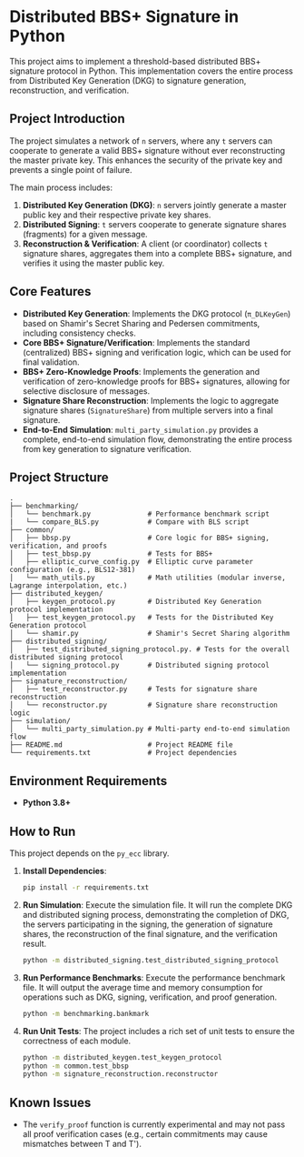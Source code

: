 # Distributed BBS+ Signature in Python

This project aims to implement a threshold-based distributed BBS+ signature protocol in Python. This implementation covers the entire process from Distributed Key Generation (DKG) to signature generation, reconstruction, and verification.

## Project Introduction

The project simulates a network of `n` servers, where any `t` servers can cooperate to generate a valid BBS+ signature without ever reconstructing the master private key. This enhances the security of the private key and prevents a single point of failure.

The main process includes:
1.  **Distributed Key Generation (DKG)**: `n` servers jointly generate a master public key and their respective private key shares.
2.  **Distributed Signing**: `t` servers cooperate to generate signature shares (fragments) for a given message.
3.  **Reconstruction & Verification**: A client (or coordinator) collects `t` signature shares, aggregates them into a complete BBS+ signature, and verifies it using the master public key.

## Core Features

* **Distributed Key Generation**: Implements the DKG protocol (`π_DLKeyGen`) based on Shamir's Secret Sharing and Pedersen commitments, including consistency checks.
* **Core BBS+ Signature/Verification**: Implements the standard (centralized) BBS+ signing and verification logic, which can be used for final validation.
* **BBS+ Zero-Knowledge Proofs**: Implements the generation and verification of zero-knowledge proofs for BBS+ signatures, allowing for selective disclosure of messages.
* **Signature Share Reconstruction**: Implements the logic to aggregate signature shares (`SignatureShare`) from multiple servers into a final signature.
* **End-to-End Simulation**: `multi_party_simulation.py` provides a complete, end-to-end simulation flow, demonstrating the entire process from key generation to signature verification.

## Project Structure

```
.
├── benchmarking/
│   └── benchmark.py              # Performance benchmark script
|   └── compare_BLS.py            # Compare with BLS script
├── common/
│   ├── bbsp.py                   # Core logic for BBS+ signing, verification, and proofs
│   ├── test_bbsp.py              # Tests for BBS+
│   ├── elliptic_curve_config.py  # Elliptic curve parameter configuration (e.g., BLS12-381)
│   └── math_utils.py             # Math utilities (modular inverse, Lagrange interpolation, etc.)
├── distributed_keygen/
│   ├── keygen_protocol.py        # Distributed Key Generation protocol implementation
│   ├── test_keygen_protocol.py   # Tests for the Distributed Key Generation protocol
│   └── shamir.py                 # Shamir's Secret Sharing algorithm
├── distributed_signing/
│   ├── test_distributed_signing_protocol.py. # Tests for the overall distributed signing protocol
│   └── signing_protocol.py       # Distributed signing protocol implementation
├── signature_reconstruction/
│   ├── test_reconstructor.py     # Tests for signature share reconstruction
│   └── reconstructor.py          # Signature share reconstruction logic
├── simulation/
│   └── multi_party_simulation.py # Multi-party end-to-end simulation flow
├── README.md                     # Project README file
└── requirements.txt              # Project dependencies
```

## Environment Requirements
* **Python 3.8+**

## How to Run

This project depends on the `py_ecc` library.

1.  **Install Dependencies**:
    ```bash
    pip install -r requirements.txt
    ```

2.  **Run Simulation**:
    Execute the simulation file. It will run the complete DKG and distributed signing process, demonstrating the completion of DKG, the servers participating in the signing, the generation of signature shares, the reconstruction of the final signature, and the verification result.
    ```bash
    python -m distributed_signing.test_distributed_signing_protocol
    ```

3.  **Run Performance Benchmarks**:
    Execute the performance benchmark file. It will output the average time and memory consumption for operations such as DKG, signing, verification, and proof generation.
    ```bash
    python -m benchmarking.bankmark
    ```

4.  **Run Unit Tests**:
    The project includes a rich set of unit tests to ensure the correctness of each module.
    ```bash
    python -m distributed_keygen.test_keygen_protocol
    python -m common.test_bbsp
    python -m signature_reconstruction.reconstructor
    ```   
## Known Issues

* The `verify_proof` function is currently experimental and may not pass all proof verification cases (e.g., certain commitments may cause mismatches between T and T').